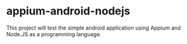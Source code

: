 # appium-android-nodejs
This project will test the simple android application using Appium and Node.JS as a programming language.
